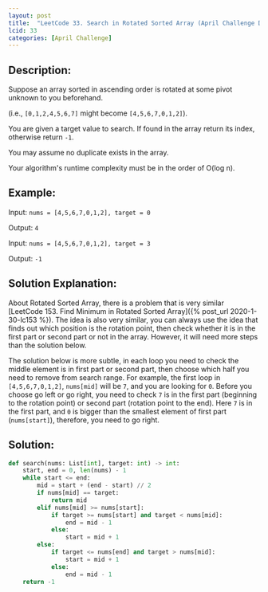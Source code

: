 ```yaml
---
layout: post
title:  "LeetCode 33. Search in Rotated Sorted Array (April Challenge Day #19)" 
lcid: 33
categories: [April Challenge]
---
```

## Description:
Suppose an array sorted in ascending order is rotated at some pivot unknown to you beforehand.

(i.e., `[0,1,2,4,5,6,7]` might become `[4,5,6,7,0,1,2]`).

You are given a target value to search. If found in the array return its index, otherwise return `-1`.

You may assume no duplicate exists in the array.

Your algorithm's runtime complexity must be in the order of O(log n).

## Example:
Input: `nums = [4,5,6,7,0,1,2], target = 0`

Output: `4`

Input: `nums = [4,5,6,7,0,1,2], target = 3`

Output: `-1`

## Solution Explanation:
About Rotated Sorted Array, there is a problem that is very similar [LeetCode 153. Find Minimum in Rotated Sorted Array]({% post_url 2020-1-30-lc153 %}). The idea is also very similar, you can always use the idea that finds out which position is the rotation point, then check whether it is in the first part or second part or not in the array. However, it will need more steps than the solution below. 

The solution below is more subtle, in each loop you need to check the middle element is in first part or second part, then choose which half you need to remove from search range. For example, the first loop in `[4,5,6,7,0,1,2]`, `nums[mid]` will be `7`, and you are looking for `0`. Before you choose go left or go right, you need to check `7` is in the first part (beginning to the rotation point) or second part (rotation point to the end). Here `7` is in the first part, and `0` is bigger than the smallest element of first part (`nums[start]`), therefore, you need to go right. 

## Solution:

```python
def search(nums: List[int], target: int) -> int:
    start, end = 0, len(nums) - 1
    while start <= end:
        mid = start + (end - start) // 2
        if nums[mid] == target:
            return mid
        elif nums[mid] >= nums[start]:
            if target >= nums[start] and target < nums[mid]:
                end = mid - 1
            else:
                start = mid + 1
        else:
            if target <= nums[end] and target > nums[mid]: 
                start = mid + 1
            else:
                end = mid - 1
    return -1
```
